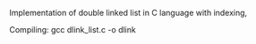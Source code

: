 Implementation of double linked list in C language with indexing,

Compiling: gcc dlink_list.c -o dlink 

